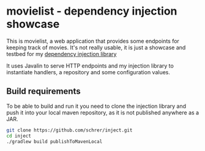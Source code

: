# movielist - dependency injection showcase

This is movielist, a web application that provides some endpoints for keeping track of movies.
It's not really usable, it is just a showcase and testbed for my [dependency injection library](https://github.com/schrer/inject)

It uses Javalin to serve HTTP endpoints and my injection library to instantiate handlers, a repository and some configuration values.

## Build requirements
To be able to build and run it you need to clone the injection library and push it into your local maven repository, as it is not published anywhere as a JAR.

```bash
git clone https://github.com/schrer/inject.git
cd inject
./gradlew build publishToMavenLocal
```
